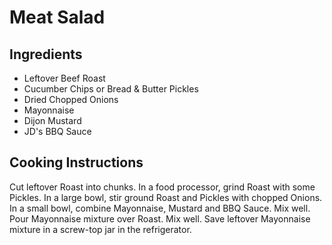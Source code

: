 # Meat Salad

## Ingredients

 - Leftover Beef Roast
 - Cucumber Chips or Bread & Butter Pickles
 - Dried Chopped Onions
 - Mayonnaise
 - Dijon Mustard
 - JD's BBQ Sauce

## Cooking Instructions

Cut leftover Roast into chunks.
In a food processor, grind Roast with some Pickles.
In a large bowl, stir ground Roast and Pickles with chopped Onions.
In a small bowl, combine Mayonnaise, Mustard and BBQ Sauce.
Mix well.
Pour Mayonnaise mixture over Roast.
Mix well.
Save leftover Mayonnaise mixture in a screw-top jar in the refrigerator.
